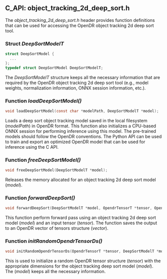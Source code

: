 ## C_API: object_tracking_2d_deep_sort.h


The *object_tracking_2d_deep_sort.h* header provides function definitions that can be used for accessing the OpenDR object tracking 2d deep sort tool.

### Struct *DeepSortModelT*
```C
struct DeepSortModel {
  ...
};
typedef struct DeepSortModel DeepSortModelT;
```
The *DeepSortModelT* structure keeps all the necessary information that are required by the OpenDR object tracking 2d deep sort tool (e.g., model weights, normalization information, ONNX session information, etc.).


### Function *loadDeepSortModel()*
```C
void loadDeepSortModel(const char *modelPath, DeepSortModelT *model);
```
 Loads a deep sort object tracking model saved in the local filesystem (*modelPath*) in OpenDR format.
 This function also initializes a CPU-based ONNX session for performing inference using this model.
 The pre-trained models should follow the OpenDR conventions.
 The Python API can be used to train and export an optimized OpenDR model that can be used for inference using the C API.
 
### Function *freeDeepSortModel()*
```C
void freeDeepSortModel(DeepSortModelT *model);
```
Releases the memory allocated for an object tracking 2d deep sort model (*model*).


### Function *forwardDeepSort()*
```C
void forwardDeepSort(DeepSortModelT *model, OpendrTensorT *tensor, OpendrTensorVectorT *vector);
```
This function perform forward pass using an object tracking 2d deep sort model (*model*) and an input tensor (*tensor*).
The function saves the output to an OpenDR vector of tensors structure (*vector*).


### Function *initRandomOpendrTensorDs()*
```C
void initRandomOpendrTensorDs(OpendrTensorT *tensor, DeepSortModelT *model);
```
This is used to initialize a random OpenDR tensor structure (*tensor*) with the appropriate dimensions for the object tracking deep sort model (*model*).
The (*model*) keeps all the necessary information.

